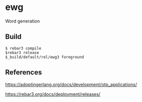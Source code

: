 ewg
=====

Word generation

Build
-----

	$ rebar3 compile
	$rebar3 release
	$_build/default/rel/ewg3 foreground


References
----------
https://adoptingerlang.org/docs/development/otp_applications/

https://rebar3.org/docs/deployment/releases/
